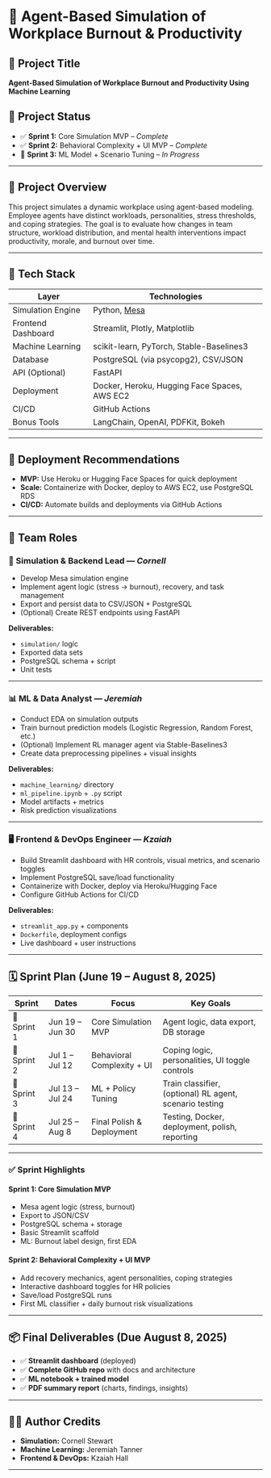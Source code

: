 # 🧠 Agent-Based Simulation of Workplace Burnout & Productivity

## 📌 Project Title  
**Agent-Based Simulation of Workplace Burnout and Productivity Using Machine Learning**

## 🚦 Project Status  
- ✅ **Sprint 1:** Core Simulation MVP – *Complete*  
- ✅ **Sprint 2:** Behavioral Complexity + UI MVP – *Complete*
- 🔁 **Sprint 3:** ML Model + Scenario Tuning – *In Progress*

---

## 📘 Project Overview

This project simulates a dynamic workplace using agent-based modeling. Employee agents have distinct workloads, personalities, stress thresholds, and coping strategies. The goal is to evaluate how changes in team structure, workload distribution, and mental health interventions impact productivity, morale, and burnout over time.

---

## 🧠 Tech Stack

| Layer                  | Technologies |
|------------------------|--------------|
| Simulation Engine      | Python, [Mesa](https://mesa.readthedocs.io/en/stable/) |
| Frontend Dashboard     | Streamlit, Plotly, Matplotlib |
| Machine Learning       | scikit-learn, PyTorch, Stable-Baselines3 |
| Database               | PostgreSQL (via psycopg2), CSV/JSON |
| API (Optional)         | FastAPI |
| Deployment             | Docker, Heroku, Hugging Face Spaces, AWS EC2 |
| CI/CD                  | GitHub Actions |
| Bonus Tools            | LangChain, OpenAI, PDFKit, Bokeh |

---

## 🚀 Deployment Recommendations

- **MVP:** Use Heroku or Hugging Face Spaces for quick deployment
- **Scale:** Containerize with Docker, deploy to AWS EC2, use PostgreSQL RDS
- **CI/CD:** Automate builds and deployments via GitHub Actions

---

## 👥 Team Roles

### 🧠 Simulation & Backend Lead — *Cornell*
- Develop Mesa simulation engine
- Implement agent logic (stress → burnout), recovery, and task management
- Export and persist data to CSV/JSON + PostgreSQL
- (Optional) Create REST endpoints using FastAPI

**Deliverables:**
- `simulation/` logic  
- Exported data sets  
- PostgreSQL schema + script  
- Unit tests

---

### 📊 ML & Data Analyst — *Jeremiah*
- Conduct EDA on simulation outputs
- Train burnout prediction models (Logistic Regression, Random Forest, etc.)
- (Optional) Implement RL manager agent via Stable-Baselines3
- Create data preprocessing pipelines + visual insights

**Deliverables:**
- `machine_learning/` directory  
- `ml_pipeline.ipynb` + `.py` script  
- Model artifacts + metrics  
- Risk prediction visualizations

---

### 🖥️ Frontend & DevOps Engineer — *Kzaiah*
- Build Streamlit dashboard with HR controls, visual metrics, and scenario toggles
- Implement PostgreSQL save/load functionality
- Containerize with Docker, deploy via Heroku/Hugging Face
- Configure GitHub Actions for CI/CD

**Deliverables:**
- `streamlit_app.py` + components  
- `Dockerfile`, deployment configs  
- Live dashboard + user instructions

---

## 🗓️ Sprint Plan (June 19 – August 8, 2025)

| Sprint | Dates             | Focus                         | Key Goals |
|--------|-------------------|-------------------------------|-----------|
| 🏁 Sprint 1 | Jun 19 – Jun 30 | Core Simulation MVP            | Agent logic, data export, DB storage |
| 🔄 Sprint 2 | Jul 1 – Jul 12  | Behavioral Complexity + UI     | Coping logic, personalities, UI toggle controls |
| 🧠 Sprint 3 | Jul 13 – Jul 24 | ML + Policy Tuning             | Train classifier, (optional) RL agent, scenario testing |
| 🚀 Sprint 4 | Jul 25 – Aug 8  | Final Polish & Deployment      | Testing, Docker, deployment, polish, reporting |

---

### ✅ Sprint Highlights

#### Sprint 1: Core Simulation MVP
- Mesa agent logic (stress, burnout)
- Export to JSON/CSV
- PostgreSQL schema + storage
- Basic Streamlit scaffold
- ML: Burnout label design, first EDA

#### Sprint 2: Behavioral Complexity + UI MVP
- Add recovery mechanics, agent personalities, coping strategies
- Interactive dashboard toggles for HR policies
- Save/load PostgreSQL runs
- First ML classifier + daily burnout risk visualizations

---

## 📦 Final Deliverables (Due August 8, 2025)

- ✅ **Streamlit dashboard** (deployed)
- ✅ **Complete GitHub repo** with docs and architecture
- ✅ **ML notebook + trained model**
- ✅ **PDF summary report** (charts, findings, insights)

---

## 👨‍💻 Author Credits
- **Simulation:** Cornell Stewart
- **Machine Learning:** Jeremiah Tanner  
- **Frontend & DevOps:** Kzaiah Hall

---

